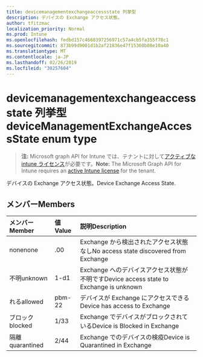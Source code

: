 ```yaml
---
title: devicemanagementexchangeaccessstate 列挙型
description: デバイスの Exchange アクセス状態。
author: tfitzmac
localization_priority: Normal
ms.prod: Intune
ms.openlocfilehash: fedbd157c4668397256971c57a4cb5fa355f78c1
ms.sourcegitcommit: 873b99d9001d1b2af21836e47f15360b08e10a40
ms.translationtype: MT
ms.contentlocale: ja-JP
ms.lasthandoff: 02/26/2019
ms.locfileid: "30257604"
---
```

# <a name="devicemanagementexchangeaccessstate-enum-type"></a><span data-ttu-id="027d7-103">devicemanagementexchangeaccessstate 列挙型</span><span class="sxs-lookup"><span data-stu-id="027d7-103">deviceManagementExchangeAccessState enum type</span></span>

> <span data-ttu-id="027d7-104">**注:** Microsoft graph API for Intune では、テナントに対して[アクティブな intune ライセンス](https://go.microsoft.com/fwlink/?linkid=839381)が必要です。</span><span class="sxs-lookup"><span data-stu-id="027d7-104">**Note:** The Microsoft Graph API for Intune requires an [active Intune license](https://go.microsoft.com/fwlink/?linkid=839381) for the tenant.</span></span>

<span data-ttu-id="027d7-105">デバイスの Exchange アクセス状態。</span><span class="sxs-lookup"><span data-stu-id="027d7-105">Device Exchange Access State.</span></span>

## <a name="members"></a><span data-ttu-id="027d7-106">メンバー</span><span class="sxs-lookup"><span data-stu-id="027d7-106">Members</span></span>
|<span data-ttu-id="027d7-107">メンバー</span><span class="sxs-lookup"><span data-stu-id="027d7-107">Member</span></span>|<span data-ttu-id="027d7-108">値</span><span class="sxs-lookup"><span data-stu-id="027d7-108">Value</span></span>|<span data-ttu-id="027d7-109">説明</span><span class="sxs-lookup"><span data-stu-id="027d7-109">Description</span></span>|
|:---|:---|:---|
|<span data-ttu-id="027d7-110">none</span><span class="sxs-lookup"><span data-stu-id="027d7-110">none</span></span>|<span data-ttu-id="027d7-111">.0</span><span class="sxs-lookup"><span data-stu-id="027d7-111">0</span></span>|<span data-ttu-id="027d7-112">Exchange から検出されたアクセス状態なし</span><span class="sxs-lookup"><span data-stu-id="027d7-112">No access state discovered from Exchange</span></span>|
|<span data-ttu-id="027d7-113">不明</span><span class="sxs-lookup"><span data-stu-id="027d7-113">unknown</span></span>|<span data-ttu-id="027d7-114">1-d</span><span class="sxs-lookup"><span data-stu-id="027d7-114">1</span></span>|<span data-ttu-id="027d7-115">Exchange へのデバイスアクセス状態が不明です</span><span class="sxs-lookup"><span data-stu-id="027d7-115">Device access state to Exchange is unknown</span></span>|
|<span data-ttu-id="027d7-116">れる</span><span class="sxs-lookup"><span data-stu-id="027d7-116">allowed</span></span>|<span data-ttu-id="027d7-117">pbm-2</span><span class="sxs-lookup"><span data-stu-id="027d7-117">2</span></span>|<span data-ttu-id="027d7-118">デバイスが Exchange にアクセスできる</span><span class="sxs-lookup"><span data-stu-id="027d7-118">Device has access to Exchange</span></span>|
|<span data-ttu-id="027d7-119">ブロック</span><span class="sxs-lookup"><span data-stu-id="027d7-119">blocked</span></span>|<span data-ttu-id="027d7-120">1/3</span><span class="sxs-lookup"><span data-stu-id="027d7-120">3</span></span>|<span data-ttu-id="027d7-121">Exchange でデバイスがブロックされている</span><span class="sxs-lookup"><span data-stu-id="027d7-121">Device is Blocked in Exchange</span></span>|
|<span data-ttu-id="027d7-122">隔離</span><span class="sxs-lookup"><span data-stu-id="027d7-122">quarantined</span></span>|<span data-ttu-id="027d7-123">2/4</span><span class="sxs-lookup"><span data-stu-id="027d7-123">4</span></span>|<span data-ttu-id="027d7-124">Exchange でのデバイスの検疫</span><span class="sxs-lookup"><span data-stu-id="027d7-124">Device is Quarantined in Exchange</span></span>|



